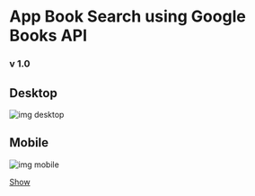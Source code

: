 # App Book Search using Google Books API

### v 1.0

## Desktop

<img src="https://uploaddeimagens.com.br/images/003/595/548/original/desktop.png?1640006097" alt="img desktop">

## Mobile

<img src="https://uploaddeimagens.com.br/images/003/595/553/original/mobile.png?1640006242" alt="img mobile">

<a href="https://findbook-mypage.netlify.app/" target="_blank">Show</a>
